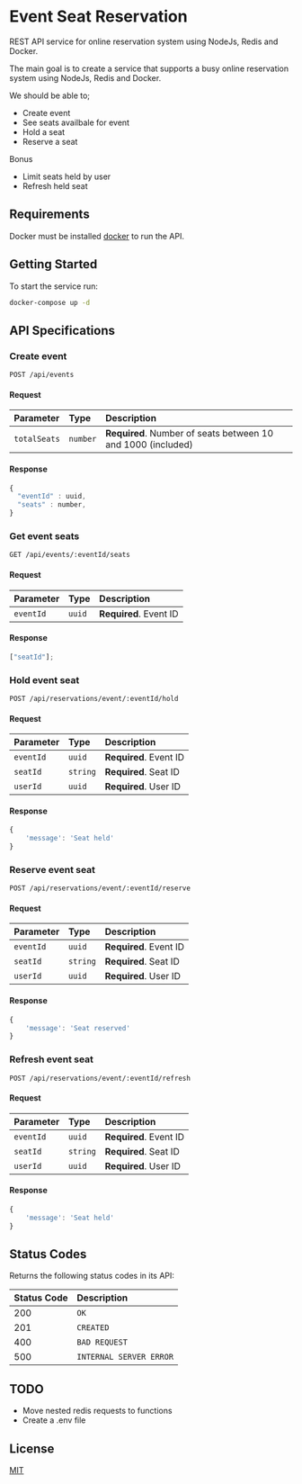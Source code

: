 # Event Seat Reservation

REST API service for online reservation system using NodeJs, Redis and Docker.

The main goal is to create a service that supports a busy online reservation system using NodeJs, Redis and Docker.

We should be able to;

- Create event
- See seats availbale for event
- Hold a seat
- Reserve a seat

Bonus

- Limit seats held by user
- Refresh held seat

## Requirements

Docker must be installed [docker](https://www.docker.com/) to run the API.

## Getting Started

To start the service run:

```bash
docker-compose up -d
```

## API Specifications

### Create event

```http
POST /api/events
```

#### Request

| Parameter    | Type     | Description                                                  |
| :----------- | :------- | :----------------------------------------------------------- |
| `totalSeats` | `number` | **Required**. Number of seats between 10 and 1000 (included) |

#### Response

```javascript
{
  "eventId" : uuid,
  "seats" : number,
}
```

### Get event seats

```http
GET /api/events/:eventId/seats
```

#### Request

| Parameter | Type   | Description            |
| :-------- | :----- | :--------------------- |
| `eventId` | `uuid` | **Required**. Event ID |

#### Response

```javascript
["seatId"];
```

### Hold event seat

```http
POST /api/reservations/event/:eventId/hold
```

#### Request

| Parameter | Type     | Description            |
| :-------- | :------- | :--------------------- |
| `eventId` | `uuid`   | **Required**. Event ID |
| `seatId`  | `string` | **Required**. Seat ID  |
| `userId`  | `uuid`   | **Required**. User ID  |

#### Response

```javascript
{
    'message': 'Seat held'
}
```

### Reserve event seat

```http
POST /api/reservations/event/:eventId/reserve
```

#### Request

| Parameter | Type     | Description            |
| :-------- | :------- | :--------------------- |
| `eventId` | `uuid`   | **Required**. Event ID |
| `seatId`  | `string` | **Required**. Seat ID  |
| `userId`  | `uuid`   | **Required**. User ID  |

#### Response

```javascript
{
    'message': 'Seat reserved'
}
```

### Refresh event seat

```http
POST /api/reservations/event/:eventId/refresh
```

#### Request

| Parameter | Type     | Description            |
| :-------- | :------- | :--------------------- |
| `eventId` | `uuid`   | **Required**. Event ID |
| `seatId`  | `string` | **Required**. Seat ID  |
| `userId`  | `uuid`   | **Required**. User ID  |

#### Response

```javascript
{
    'message': 'Seat held'
}
```

## Status Codes

Returns the following status codes in its API:

| Status Code | Description             |
| :---------- | :---------------------- |
| 200         | `OK`                    |
| 201         | `CREATED`               |
| 400         | `BAD REQUEST`           |
| 500         | `INTERNAL SERVER ERROR` |

## TODO

- Move nested redis requests to functions
- Create a .env file

## License

[MIT](https://choosealicense.com/licenses/mit/)
